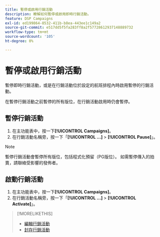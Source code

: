 ```yaml
---
title: 暫停或啟用行銷活動
description: 瞭解如何暫停或啟用即時行銷活動。
feature: DSP Campaigns
exl-id: ed199864-8532-411b-b8ea-443ee1c149a2
source-git-commit: e517dd5f5fa283ff8a2f57728612937148889732
workflow-type: tm+mt
source-wordcount: '105'
ht-degree: 0%

---
```


# 暫停或啟用行銷活動

暫停即時行銷活動，或是在行銷活動位於設定的航班排程內時啟用暫停的行銷活動。

在暫停行銷活動之前暫停的所有版位，在行銷活動啟用時仍會暫停。

## 暫停行銷活動

1. 在主功能表中，按一下&#x200B;**[!UICONTROL Campaigns]**。
1. 在行銷活動名稱旁，按一下「**[!UICONTROL ...]** > **[!UICONTROL Pause]**」。

>[!NOTE]
>
>暫停行銷活動會暫停所有版位，包括程式化預留（PG版位）。 如需暫停傳入的拍賣，請聯絡受影響的發佈者。

## 啟動行銷活動

1. 在主功能表中，按一下&#x200B;**[!UICONTROL Campaigns]**。
1. 在行銷活動名稱旁，按一下「**[!UICONTROL ...]** > **[!UICONTROL Activate]**」。

>[!MORELIKETHIS]
>
>* [編輯行銷活動](campaign-edit.md)
>* [封存行銷活動](campaign-archive-unarchive.md)
